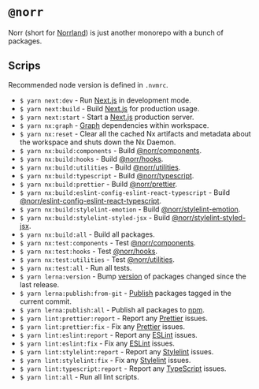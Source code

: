 # `@norr`

Norr (short for [Norrland](https://en.wikipedia.org/wiki/Norrland)) is just another monorepo with a bunch of packages.

## Scrips

Recommended node version is defined in `.nvmrc`.

- `$ yarn next:dev` - Run [Next.js](https://nextjs.org/) in development mode.
- `$ yarn next:build` - Build [Next.js](https://nextjs.org/) for production usage.
- `$ yarn next:start` - Start a [Next.js](https://nextjs.org/) production server.
- `$ yarn nx:graph` - [Graph](https://nx.dev/nx/dep-graph) dependencies within workspace.
- `$ yarn nx:reset` - Clear all the cached Nx artifacts and metadata about the workspace and shuts down the Nx Daemon.
- `$ yarn nx:build:components` - Build [@norr/components](https://github.com/gunnarx2/norr/tree/master/libs/components/).
- `$ yarn nx:build:hooks` - Build [@norr/hooks](https://github.com/gunnarx2/norr/tree/master/libs/hooks/).
- `$ yarn nx:build:utilities` - Build [@norr/utilities](https://github.com/gunnarx2/norr/tree/master/libs/utilities/).
- `$ yarn nx:build:typescript` - Build [@norr/typescript](https://github.com/gunnarx2/norr/tree/master/libs/typescript/).
- `$ yarn nx:build:prettier` - Build [@norr/prettier](https://github.com/gunnarx2/norr/tree/master/libs/prettier/).
- `$ yarn nx:build:eslint-config-eslint-react-typescript` - Build [@norr/eslint-config-eslint-react-typescript](https://github.com/gunnarx2/norr/tree/master/libs/eslint-config-eslint-react-typescript/).
- `$ yarn nx:build:stylelint-emotion` - Build [@norr/stylelint-emotion](https://github.com/gunnarx2/norr/tree/master/libs/stylelint-emotion/).
- `$ yarn nx:build:stylelint-styled-jsx` - Build [@norr/stylelint-styled-jsx](https://github.com/gunnarx2/norr/tree/master/libs/stylelint-styled-jsx/).
- `$ yarn nx:build:all` - Build all packages.
- `$ yarn nx:test:components` - Test [@norr/components](https://github.com/gunnarx2/norr/tree/master/libs/components/).
- `$ yarn nx:test:hooks` - Test [@norr/hooks](https://github.com/gunnarx2/norr/tree/master/libs/hooks/).
- `$ yarn nx:test:utilities` - Test [@norr/utilities](https://github.com/gunnarx2/norr/tree/master/libs/utilities/).
- `$ yarn nx:test:all` - Run all tests.
- `$ yarn lerna:version` - Bump [version](https://github.com/lerna/lerna/tree/main/commands/version/) of packages changed since the last release.
- `$ yarn lerna:publish:from-git` - [Publish](https://github.com/lerna/lerna/tree/main/commands/publish/) packages tagged in the current commit.
- `$ yarn lerna:publish:all` - Publish all packages to [npm](https://www.npmjs.com/).
- `$ yarn lint:prettier:report` - Report any [Prettier](https://prettier.io/) issues.
- `$ yarn lint:prettier:fix` - Fix any [Prettier](https://prettier.io/) issues.
- `$ yarn lint:eslint:report` - Report any [ESLint](https://eslint.org/) issues.
- `$ yarn lint:eslint:fix` - Fix any [ESLint](https://eslint.org/) issues.
- `$ yarn lint:stylelint:report` - Report any [Stylelint](https://stylelint.io/) issues.
- `$ yarn lint:stylelint:fix` - Fix any [Stylelint](https://stylelint.io/) issues.
- `$ yarn lint:typescript:report` - Report any [TypeScript](https://www.typescriptlang.org/) issues.
- `$ yarn lint:all` - Run all lint scripts.
